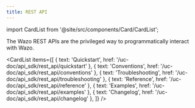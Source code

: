 ```yaml
---
title: REST API
---
```


import CardList from '@site/src/components/Card/CardList';

The Wazo REST APIs are the privileged way to programmatically interact with Wazo.

<CardList
  items={[
    { text: 'Quickstart', href: '/uc-doc/api_sdk/rest_api/quickstart' },
    { text: 'Conventions', href: '/uc-doc/api_sdk/rest_api/conventions' },
    { text: 'Troubleshooting', href: '/uc-doc/api_sdk/rest_api/troubleshooting' },
    { text: 'Reference', href: '/uc-doc/api_sdk/rest_api/reference' },
    { text: 'Examples', href: '/uc-doc/api_sdk/rest_api/examples' },
    { text: 'Changelog', href: '/uc-doc/api_sdk/rest_api/changelog' },
  ]}
/>
